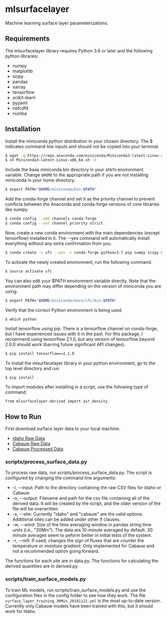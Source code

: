 # mlsurfacelayer
Machine learning surface layer parameterizations.

## Requirements
The mlsurfacelayer library requires Python 3.6 or later 
and the following python libraries:
* numpy
* matplotlib
* scipy
* pandas
* xarray
* tensorflow
* scikit-learn
* pyyaml
* netcdf4
* numba


## Installation
Install the miniconda python distribution in your chosen directory.
The $ indicates command line inputs and should not be copied into your terminal. 
```bash
$ wget -q https://repo.anaconda.com/miniconda/Miniconda3-latest-Linux-x86_64.sh
$ sh Miniconda3-latest-Linux-x86_64.sh -b
```
Include the base miniconda bin directory in your `$PATH` environment variable. Change `$HOME` to the
appropriate path if you are not installing miniconda in your home directory.
```bash
$ export PATH="$HOME/miniconda/bin:$PATH"
```
Add the conda-forge channel and set it as the priority channel to prevent conflicts between the Anaconda
and conda-forge versions of core libraries like numpy.
```bash
$ conda config --add channels conda-forge
$ conda config --set channel_priority strict
```
Now, create a new conda environment with the main dependencies (except tensorflow) installed in it.
The --yes command will automatically install everything without any extra confirmation from you.
```bash
$ conda create -n sfc --yes -c conda-forge python=3.7 pip numpy scipy matplotlib pandas xarray pyyaml netcdf4 scikit-learn tqdm pytest
```
To activate the newly created environment, run the following command.
```bash
$ source activate sfc
```
You can also edit your $PATH environment variable directly. Note that the environment path may
differ depending on the version of miniconda you are using.
```bash
$ export PATH="$HOME/miniconda/envs/sfc/bin:$PATH"
```
Verify that the correct Python environment is being used.
```bash
$ which python
```
Install tensorflow using pip. There is a tensorflow channel on conda-forge, but I have experienced issues 
with it in the past. For this package, I recommend using tensorflow 2.1.0, but any version of tensorflow
beyond 2.0.0 should work (barring future significant API changes).
```bash
$ pip install tensorflow==2.1.0
```

To install the mlsurfacelayer library in your python environment, go to the
top level directory and run 

`$ pip install .`

To import modules after installing in a script, use the following type of command:

`from mlsurfacelayer.derived import air_density`

## How to Run
First download surface layer data to your local machine.
* [Idaho Raw Data](https://drive.google.com/open?id=1BLHVgtWdY_H7230QwabeUv0xNJX59xyd)
* [Cabauw Raw Data](https://drive.google.com/open?id=10x4VeF3yJmyWv5LV8kkNJ5vbkxME4fJc)
* [Cabauw Processed Data](https://drive.google.com/open?id=1AXdpqMcRmQsbzSASyD1yb7wLqT1rBQxQ)

### scripts/process_surface_data.py
To process raw data, run scripts/process_surface_data.py. The script is configured by changing the command
line arguments:
* -i, --input: Path to the directory containing the raw CSV files for Idaho or Cabauw
* -o, --output: Filename and path for the csv file containing all of the derived data. It will be created
by the script, and the older version of the file will be overwritten.
* -s, --site: Currently "idaho" and "cabauw" are the valid options. Additional sites can be added
under other if clauses.
* -w, --wind: Size of the time averaging window in pandas string time units (i.e., "30Min"). The data are 10-minute averaged by default.
30 minute averages seem to peform better in initial tests of the system.
* -r, --refl: If used, changes the sign of fluxes that are counter the temperature or moisture gradient. 
Only implemented for Cabauw and not a recommended option going forward.

The functions for each site are in data.py. The functions for calculating the derived quantities are in derived.py. 

### scripts/train_surface_models.py
To train ML models, run scripts/train_surface_models.py and use the configuration files in the 
config folder to see how they work.  The file `surface_layer_training_30Min_20191121.yml` is the most
up-to-date version. Currently only Cabauw models have been trained with this, but it should work for Idaho.







